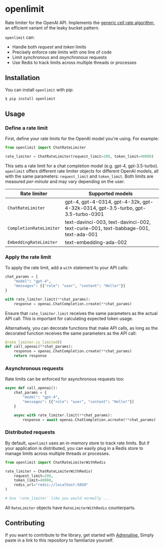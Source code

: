 # openlimit

Rate limiter for the OpenAI API. Implements the [generic cell rate algorithm,](https://en.wikipedia.org/wiki/Generic_cell_rate_algorithm) an efficient variant of the leaky bucket pattern. 

`openlimit` can:

- Handle both _request_ and _token_ limits
- Precisely enforce rate limits with one line of code
- Limit _synchronous_ and _asynchronous_ requests
- Use Redis to track limits across multiple threads or processes

## Installation

You can install `openlimit` with pip:

```bash
$ pip install openlimit
```

## Usage

### Define a rate limit

First, define your rate limits for the OpenAI model you're using. For example:

```python
from openlimit import ChatRateLimiter

rate_limiter = ChatRateLimiter(request_limit=200, token_limit=40000)
```

This sets a rate limit for a chat completion model (e.g. gpt-4, gpt-3.5-turbo). `openlimit` offers different rate limiter objects for different OpenAI models, all with the same parameters: `request_limit` and `token_limit`. Both limits are measured _per-minute_ and may vary depending on the user.

| Rate limiter | Supported models |
| --- | --- |
| `ChatRateLimiter` | gpt-4, gpt-4-0314, gpt-4-32k, gpt-4-32k-0314, gpt-3.5-turbo, gpt-3.5-turbo-0301 |
| `CompletionRateLimiter` | text-davinci-003, text-davinci-002, text-curie-001, text-babbage-001, text-ada-001 |
| `EmbeddingRateLimiter` | text-embedding-ada-002 |

### Apply the rate limit

To apply the rate limit, add a `with` statement to your API calls:

```python
chat_params = { 
    "model": "gpt-4", 
    "messages": [{"role": "user", "content": "Hello!"}]
}

with rate_limiter.limit(**chat_params):
    response = openai.ChatCompletion.create(**chat_params)
```

Ensure that `rate_limiter.limit` receives the same parameters as the actual API call. This is important for calculating expected token usage.

Alternatively, you can decorate functions that make API calls, as long as the decorated function receives the same parameters as the API call:

```python
@rate_limiter.is_limited()
def call_openai(**chat_params):
    response = openai.ChatCompletion.create(**chat_params)
    return response
```

### Asynchronous requests

Rate limits can be enforced for asynchronous requests too:

```python
async def call_openai():
    chat_params = { 
        "model": "gpt-4", 
        "messages": [{"role": "user", "content": "Hello!"}]
    }

    async with rate_limiter.limit(**chat_params):
        response = await openai.ChatCompletion.acreate(**chat_params)
```

### Distributed requests

By default, `openlimit` uses an in-memory store to track rate limits. But if your application is distributed, you can easily plug in a Redis store to manage limits across multiple threads or processes.

```python
from openlimit import ChatRateLimiterWithRedis

rate_limiter = ChatRateLimiterWithRedis(
    request_limit=200,
    token_limit=40000,
    redis_url="redis://localhost:5050"
)

# Use `rate_limiter` like you would normally ...
```

All `RateLimiter` objects have `RateLimiterWithRedis` counterparts.

## Contributing

If you want to contribute to the library, get started with [Adrenaline.](https://useadrenaline.com/) Simply paste in a link to this repository to familiarize yourself.